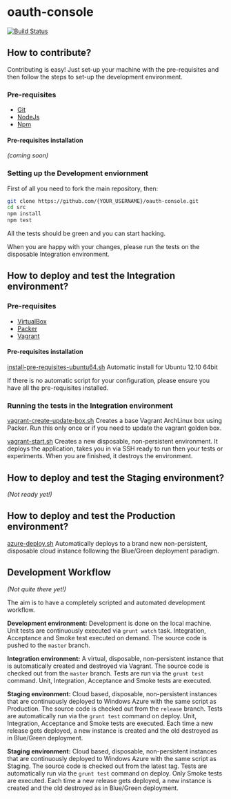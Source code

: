 oauth-console
=============

[![Build Status](https://travis-ci.org/bettiolo/oauth-console.svg?branch=master)](https://travis-ci.org/bettiolo/oauth-console)

## How to contribute?

Contributing is easy! Just set-up your machine with the pre-requisites and then follow the steps to set-up the development environment.

### Pre-requisites

- [Git](http://git-scm.com)
- [NodeJs](http://nodejs.org)
- [Npm](https://www.npmjs.org)

#### Pre-requisites installation

*(coming soon)*

### Setting up the Development enviornment

First of all you need to fork the main repository, then:

```bash
git clone https://github.com/{YOUR_USERNAME}/oauth-console.git
cd src
npm install
npm test
```

All the tests should be green and you can start hacking. 

When you are happy with your changes, please run the tests on the disposable Integration environment.

## How to deploy and test the Integration environment?

### Pre-requisites

- [VirtualBox](http://www.virtualbox.org)
- [Packer](http://www.packer.io)
- [Vagrant](http://www.vagrantup.com)

#### Pre-requisites installation

[install-pre-requisites-ubuntu64.sh](install-pre-requisites-ubuntu64.sh) Automatic install for Ubuntu 12.10 64bit

If there is no automatic script for your configuration, please ensure you have all the pre-requisites installed.

### Running the tests in the Integration environment

[vagrant-create-update-box.sh](vagrant-create-update-box.sh) Creates a base Vagrant ArchLinux box using Packer. Run this only once or if you need to update the vagrant golden box.

[vagrant-start.sh](vagrant-start.sh) Creates a new disposable, non-persistent environment. It deploys the application, takes you in via SSH ready to run then your tests or experiments. When you are finished, it destroys the environment.

## How to deploy and test the Staging environment?

*(Not ready yet!)*

## How to deploy and test the Production environment?

[azure-deploy.sh](azure-deploy.sh) Automatically deploys to a brand new non-persistent, disposable cloud instance following the Blue/Green deployment paradigm.

## Development Workflow 

*(Not quite there yet!)*

The aim is to have a completely scripted and automated development workflow.

**Development environment:** Development is done on the local machine. Unit tests are continuously executed via `grunt watch` task. Integration, Acceptance and Smoke test executed on demand. The source code is pushed to the `master` branch.

**Integration environment:** A virtual, disposable, non-persistent instance that is automatically created and destroyed via Vagrant. The source code is checked out from the `master` branch. Tests are run via the `grunt test` command. Unit, Integration, Acceptance and Smoke tests are executed.

**Staging environment:** Cloud based, disposable, non-persistent instances that are continuously deployed to Windows Azure with the same script as Production. The source code is checked out from the `release` branch. Tests are automatically run via the `grunt test` command on deploy. Unit, Integration, Acceptance and Smoke tests are executed. Each time a new release gets deployed, a new instance is created and the old destroyed as in Blue/Green deployment.

**Staging environment:** Cloud based, disposable, non-persistent instances that are continuously deployed to Windows Azure with the same script as Staging. The source code is checked out from the latest tag. Tests are automatically run via the `grunt test` command on deploy. Only Smoke tests are executed. Each time a new release gets deployed, a new instance is created and the old destroyed as in Blue/Green deployment.
